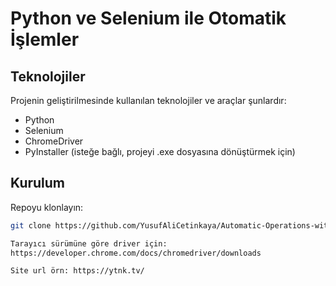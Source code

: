 # Python ve Selenium ile Otomatik İşlemler

## Teknolojiler

Projenin geliştirilmesinde kullanılan teknolojiler ve araçlar şunlardır:

- Python
- Selenium
- ChromeDriver
- PyInstaller (isteğe bağlı, projeyi .exe dosyasına dönüştürmek için)

## Kurulum
Repoyu klonlayın:
   ```sh
   git clone https://github.com/YusufAliCetinkaya/Automatic-Operations-with-Python-and-Selenium.git

Tarayıcı sürümüne göre driver için: 
https://developer.chrome.com/docs/chromedriver/downloads

Site url örn: https://ytnk.tv/
